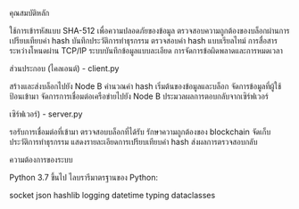 คุณสมบัติหลัก

ใช้การเข้ารหัสแบบ SHA-512 เพื่อความปลอดภัยของข้อมูล
ตรวจสอบความถูกต้องของบล็อกผ่านการเปรียบเทียบค่า hash
บันทึกประวัติการทำธุรกรรม
ตรวจสอบค่า hash แบบเรียลไทม์
การสื่อสารระหว่างโหนดผ่าน TCP/IP
ระบบบันทึกข้อมูลแบบละเอียด
การจัดการข้อผิดพลาดและการหมดเวลา

ส่วนประกอบ
(ไคลเอนต์) - client.py

สร้างและส่งบล็อกไปยัง Node B
คำนวณค่า hash เริ่มต้นของข้อมูลและบล็อก
จัดการข้อมูลที่ผู้ใช้ป้อนเข้ามา
จัดการการเชื่อมต่อเครือข่ายไปยัง Node B
ประมวลผลการตอบกลับจากเซิร์ฟเวอร์

เซิร์ฟเวอร์) - server.py

รอรับการเชื่อมต่อที่เข้ามา
ตรวจสอบบล็อกที่ได้รับ
รักษาความถูกต้องของ blockchain
จัดเก็บประวัติการทำธุรกรรม
แสดงรายละเอียดการเปรียบเทียบค่า hash
ส่งผลการตรวจสอบกลับ

ความต้องการของระบบ

Python 3.7 ขึ้นไป
ไลบรารีมาตรฐานของ Python:

socket
json
hashlib
logging
datetime
typing
dataclasses
